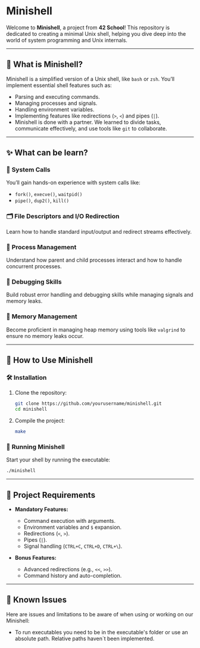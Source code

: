 # Minishell 

Welcome to **Minishell**, a project from **42 School**! This repository is dedicated to creating a minimal Unix shell, helping you dive deep into the world of system programming and Unix internals.

---

## 📖 What is Minishell?  

Minishell is a simplified version of a Unix shell, like `bash` or `zsh`. You’ll implement essential shell features such as:  
- Parsing and executing commands.  
- Managing processes and signals.  
- Handling environment variables.  
- Implementing features like redirections (`>`, `<`) and pipes (`|`).
- Minishell is done with a partner. We learned to divide tasks, communicate effectively, and use tools like `git` to collaborate.  

---

## ✨ What can be learn?  

### 🔧 **System Calls**  
You’ll gain hands-on experience with system calls like:  
- `fork()`, `execve()`, `waitpid()`  
- `pipe()`, `dup2()`, `kill()`  

### 🗂️ **File Descriptors and I/O Redirection**  
Learn how to handle standard input/output and redirect streams effectively.  

### 🧠 **Process Management**  
Understand how parent and child processes interact and how to handle concurrent processes.  

### 🐛 **Debugging Skills**  
Build robust error handling and debugging skills while managing signals and memory leaks.  

### 🧹 **Memory Management**  
Become proficient in managing heap memory using tools like `valgrind` to ensure no memory leaks occur.  

---

## 🚀 How to Use Minishell  

### 🛠️ **Installation**  
1. Clone the repository:  
   ```bash  
   git clone https://github.com/yourusername/minishell.git  
   cd minishell  
   ```  
2. Compile the project:  
   ```bash  
   make  
   ```  

### 🏃 **Running Minishell**  
Start your shell by running the executable:  
```bash  
./minishell  
```  
---

## 📜 Project Requirements  

- **Mandatory Features:**  
  - Command execution with arguments.  
  - Environment variables and `$` expansion.  
  - Redirections (`<`, `>`).  
  - Pipes (`|`).  
  - Signal handling (`CTRL+C`, `CTRL+D`, `CTRL+\`).  

- **Bonus Features:**  
  - Advanced redirections (e.g., `<<`, `>>`).  
  - Command history and auto-completion.  

---

## 🐞 Known Issues  

Here are issues and limitations to be aware of when using or working on our Minishell:
  - To run executables you need to be in the executable's folder or use an absolute path. Relative paths haven´t been implemented.
